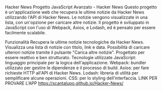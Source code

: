 Hacker News
Progetto JavaScript Avanzato - Hacker News
Questo progetto è un'applicazione web che recupera le ultime notizie da Hacker News utilizzando l'API di Hacker News. Le notizie vengono visualizzate in una lista, con un'opzione per caricare altre notizie. Il progetto è sviluppato in JavaScript con l'uso di Webpack, Axios, e Lodash, ed è pensato per essere facilmente scalabile.

Funzionalità
Recupera le ultime notizie tecnologiche da Hacker News.
Visualizza una lista di notizie con titolo, link e data.
Possibilità di caricare ulteriori notizie tramite il pulsante "Carica altre notizie".
Progettato per essere reattivo e ben strutturato.
Tecnologie utilizzate
JavaScript: linguaggio principale per la logica dell'applicazione.
Webpack: bundler utilizzato per gestire le dipendenze e il processo di build.
Axios: per fare richieste HTTP all'API di Hacker News.
Lodash: libreria di utilità per semplificare alcune operazioni.
CSS: per lo styling dell'interfaccia.
LINK PER PROVARE L'APP https://scantalupo.github.io/Hacker-News/
